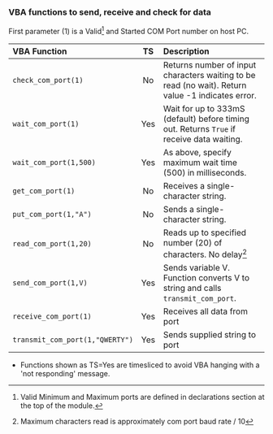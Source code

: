 ### VBA functions to send, receive and check for data

First parameter (1) is a Valid[^1] and Started COM Port number on host PC.

| VBA Function                    |  TS  | Description                                                                                                   |
| :-------------------------------|:----:| :-------------------------------------------------------------------------------------------------------------|
| `check_com_port(1)`             | No   | Returns number of input characters waiting to be read (no wait). Return value -1 indicates error.             |
| `wait_com_port(1)`              | Yes  | Wait for up to 333mS (default) before timing out. Returns `True` if receive data waiting.                     |
| `wait_com_port(1,500)`          | Yes  | As above, specify maximum wait time (500) in milliseconds.                                                    |  
| `get_com_port(1)`               | No   | Receives a single-character string.                                                                           |
| `put_com_port(1,"A")`           | No   | Sends a single-character string.                                                                              |
| `read_com_port(1,20)`           | No   | Reads up to specified number (20) of characters. No delay[^2]                                                 |
| `send_com_port(1,V)`            | Yes  | Sends variable V. Function converts V to string and calls `transmit_com_port`.                                |
| `receive_com_port(1)`           | Yes  | Receives all data from port                                                                                   |
| `transmit_com_port(1,"QWERTY")` | Yes  | Sends supplied string to port                                                                                 |

* Functions shown as TS=Yes are timesliced to avoid VBA hanging with a 'not responding' message.
[^1]:  Valid Minimum and Maximum ports are defined in declarations section at the top of the module. 
[^2]:  Maximum characters read is approximately com port baud rate / 10

